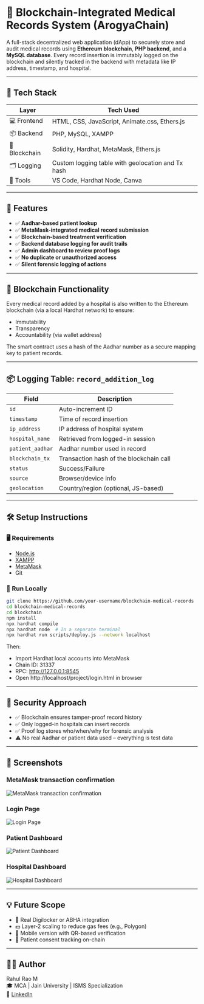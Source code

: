 # 🏥 Blockchain-Integrated Medical Records System (ArogyaChain)

A full-stack decentralized web application (dApp) to securely store and audit medical records using **Ethereum blockchain**, **PHP backend**, and a **MySQL database**. Every record insertion is immutably logged on the blockchain and silently tracked in the backend with metadata like IP address, timestamp, and hospital.

---

## 🔧 Tech Stack

| Layer          | Tech Used                                        |
|----------------|--------------------------------------------------|
| 💻 Frontend     | HTML, CSS, JavaScript, Animate.css, Ethers.js    |
| 📦 Backend      | PHP, MySQL, XAMPP                                 |
| 🔗 Blockchain   | Solidity, Hardhat, MetaMask, Ethers.js            |
| 🗂️ Logging      | Custom logging table with geolocation and Tx hash |
| 🧪 Tools         | VS Code, Hardhat Node, Canva         |

---

## 🧠 Features

- ✅ **Aadhar-based patient lookup**
- ✅ **MetaMask-integrated medical record submission**
- ✅ **Blockchain-based treatment verification**
- ✅ **Backend database logging for audit trails**
- ✅ **Admin dashboard to review proof logs**
- ✅ **No duplicate or unauthorized access**
- ✅ **Silent forensic logging of actions**

---

## 📌 Blockchain Functionality

Every medical record added by a hospital is also written to the Ethereum blockchain (via a local Hardhat network) to ensure:
- Immutability
- Transparency
- Accountability (via wallet address)

The smart contract uses a hash of the Aadhar number as a secure mapping key to patient records.

---

## 📦 Logging Table: `record_addition_log`

| Field         | Description                              |
|---------------|------------------------------------------|
| `id`          | Auto-increment ID                        |
| `timestamp`   | Time of record insertion                 |
| `ip_address`  | IP address of hospital system            |
| `hospital_name` | Retrieved from logged-in session        |
| `patient_aadhar` | Aadhar number used in record          |
| `blockchain_tx` | Transaction hash of the blockchain call |
| `status`      | Success/Failure                          |
| `source`      | Browser/device info                      |
| `geolocation` | Country/region (optional, JS-based)      |

---

## 🛠 Setup Instructions

### 🖥️ Requirements

- [Node.js](https://nodejs.org/)
- [XAMPP](https://www.apachefriends.org/)
- [MetaMask](https://metamask.io/)
- Git

### 🚀 Run Locally

```bash
git clone https://github.com/your-username/blockchain-medical-records
cd blockchain-medical-records
cd blockchain
npm install
npx hardhat compile
npx hardhat node  # In a separate terminal
npx hardhat run scripts/deploy.js --network localhost
```

Then:

- Import Hardhat local accounts into MetaMask
- Chain ID: 31337
- RPC: http://127.0.0.1:8545
- Open http://localhost/project/login.html in browser

---

## 🔐 Security Approach

- ✅ Blockchain ensures tamper-proof record history
- ✅ Only logged-in hospitals can insert records
- ✅ Proof log stores who/when/why for forensic analysis
- ⚠️ No real Aadhar or patient data used – everything is test data

---

## 📸 Screenshots

### MetaMask transaction confirmation
![MetaMask transaction confirmation](https://github.com/user-attachments/assets/8b7d2f44-0303-4980-91ec-30254d0619bb)

### Login Page
![Login Page](https://github.com/user-attachments/assets/2e0fd2b3-c1e6-41ec-aed5-db66d634b1d4)

### Patient Dashboard
![Patient Dashboard](https://github.com/user-attachments/assets/ce4b19e2-506a-47ee-8756-5a97febf8e40)

### Hospital Dashboard
![Hospital Dashboard](https://github.com/user-attachments/assets/5603227b-f15f-4365-925a-859bf5fe9a9d)

---

## 💡 Future Scope

- 🔐 Real Digilocker or ABHA integration
- 💵 Layer-2 scaling to reduce gas fees (e.g., Polygon)
- 📲 Mobile version with QR-based verification
- 🧾 Patient consent tracking on-chain

---

## 🧑‍💻 Author

Rahul Rao M  
🎓 MCA | Jain University | ISMS Specialization  
🔗 [LinkedIn]([url](https://www.linkedin.com/in/rahul-rao-m/))  

